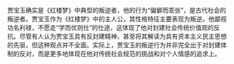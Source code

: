 贾宝玉确实是《红楼梦》中典型的叛逆者，他的行为“偏僻而乖张”，是古代社会的叛逆者。贾宝玉作为《红楼梦》中的主人公，其性格特征主要表现为叛逆。他鄙视功名利禄，不愿走“学而优则仕”的仕途，这体现了他对封建社会传统价值观的反抗。尽管有人认为贾宝玉具有反封建精神，甚至将其解读为具有资本主义民主思想的先驱，但这种观点并不全面。实际上，贾宝玉的叛逆行为并非完全出于对封建体制的反对，而是更多地体现在他对传统社会规范的挑战和对个人情感的追求上。
